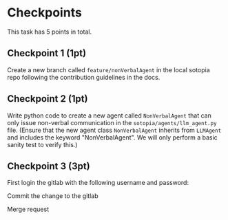 # Checkpoints

This task has 5 points in total.

## Checkpoint 1 (1pt)

Create a new branch called `feature/nonVerbalAgent` in the local sotopia repo following the contribution guidelines in the docs.

## Checkpoint 2 (1pt)

Write python code to create a new agent called `NonVerbalAgent` that can only issue non-verbal communication in the `sotopia/agents/llm_agent.py` file.
(Ensure that the new agent class `NonVerbalAgent` inherits from `LLMAgent` and includes the keyword "NonVerbalAgent". We will only perform a basic sanity test to verify this.)

## Checkpoint 3 (3pt)
First login the gitlab with the following username and password:

Commit the change to the gitlab

Merge request